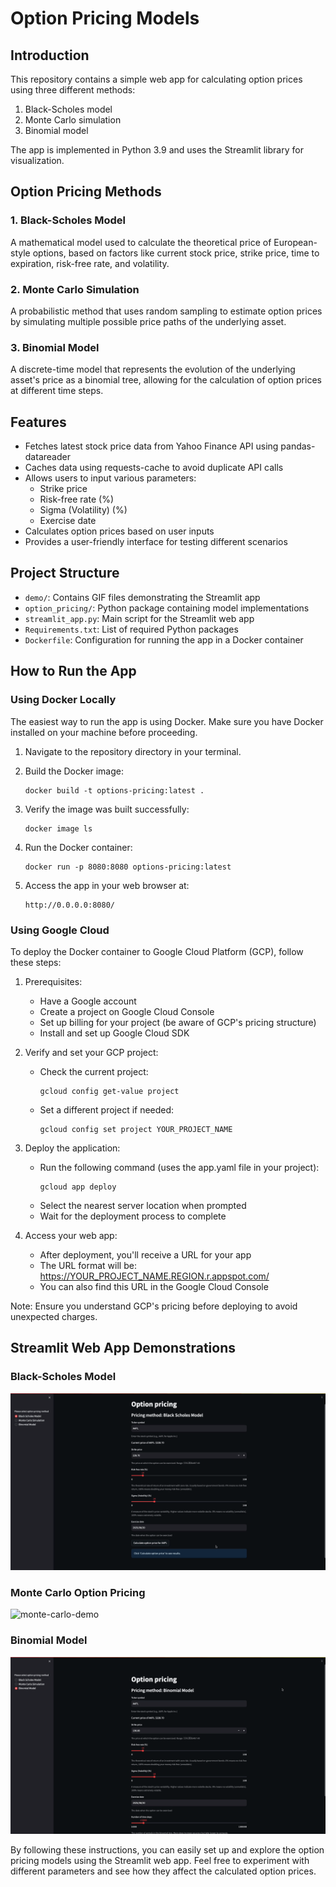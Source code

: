 # Option Pricing Models

## Introduction
This repository contains a simple web app for calculating option prices using three different methods:

1. Black-Scholes model
2. Monte Carlo simulation 
3. Binomial model

The app is implemented in Python 3.9 and uses the Streamlit library for visualization.

## Option Pricing Methods

### 1. Black-Scholes Model
A mathematical model used to calculate the theoretical price of European-style options, based on factors like current stock price, strike price, time to expiration, risk-free rate, and volatility.

### 2. Monte Carlo Simulation
A probabilistic method that uses random sampling to estimate option prices by simulating multiple possible price paths of the underlying asset.

### 3. Binomial Model
A discrete-time model that represents the evolution of the underlying asset's price as a binomial tree, allowing for the calculation of option prices at different time steps.

## Features

- Fetches latest stock price data from Yahoo Finance API using pandas-datareader
- Caches data using requests-cache to avoid duplicate API calls
- Allows users to input various parameters:
  - Strike price
  - Risk-free rate (%)
  - Sigma (Volatility) (%)
  - Exercise date
- Calculates option prices based on user inputs
- Provides a user-friendly interface for testing different scenarios

## Project Structure

- `demo/`: Contains GIF files demonstrating the Streamlit app
- `option_pricing/`: Python package containing model implementations
- `streamlit_app.py`: Main script for the Streamlit web app
- `Requirements.txt`: List of required Python packages
- `Dockerfile`: Configuration for running the app in a Docker container 

## How to Run the App

### Using Docker Locally
The easiest way to run the app is using Docker. Make sure you have Docker installed on your machine before proceeding.

1. Navigate to the repository directory in your terminal.

2. Build the Docker image:
   ```
   docker build -t options-pricing:latest .
   ```

3. Verify the image was built successfully:
   ```
   docker image ls
   ```

4. Run the Docker container:
   ```
   docker run -p 8080:8080 options-pricing:latest
   ```

5. Access the app in your web browser at:
   ```
   http://0.0.0.0:8080/
   ```

### Using Google Cloud

To deploy the Docker container to Google Cloud Platform (GCP), follow these steps:

1. Prerequisites:
   - Have a Google account
   - Create a project on Google Cloud Console
   - Set up billing for your project (be aware of GCP's pricing structure)
   - Install and set up Google Cloud SDK

2. Verify and set your GCP project:
   - Check the current project:
     ```
     gcloud config get-value project
     ```
   - Set a different project if needed:
     ```
     gcloud config set project YOUR_PROJECT_NAME
     ```

3. Deploy the application:
   - Run the following command (uses the app.yaml file in your project):
     ```
     gcloud app deploy
     ```
   - Select the nearest server location when prompted
   - Wait for the deployment process to complete

4. Access your web app:
   - After deployment, you'll receive a URL for your app
   - The URL format will be: https://YOUR_PROJECT_NAME.REGION.r.appspot.com/
   - You can also find this URL in the Google Cloud Console

Note: Ensure you understand GCP's pricing before deploying to avoid unexpected charges.

## Streamlit Web App Demonstrations

### Black-Scholes Model
![black-scholes-demo](media/Black_Scholes_Model.gif)

### Monte Carlo Option Pricing
![monte-carlo-demo](media/Monte_Carlo_Option_Pricing.gif)

### Binomial Model
![binomial-tree-demo](media/Binomial_Model.gif)

By following these instructions, you can easily set up and explore the option pricing models using the Streamlit web app. Feel free to experiment with different parameters and see how they affect the calculated option prices.
